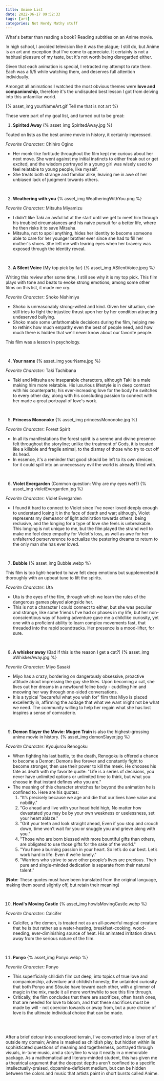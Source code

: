 ```yaml
---
title: Anime List
date: 2022-06-17 09:52:33
tags: [art]
categories: Not Nerdy Mathy stuff
---
```


What's better than reading a book? Reading subtitles on an Anime movie.

In high school, I avoided television like it was the plague; I still do, but Anime is an art and exception that I've come to appreciate. It certainly is not a habitual pleasure of my taste, but it's not worth being disregarded either.

Given that each animation is special, I retracted my attempt to rate them. Each was a 5/5 while watching them, and deserves full attention individually.
<!-- more -->

Amongst all animations I watched the most obvious themes were **love and companionship**, therefore it's the undisputed best lesson I got from delving into this unfamiliar world.

{% asset_img yourNameArt.gif Tell me that is not art %}

These were part of my goal list, and turned out to be great:
1. **Spirited Away**
{% asset_img SpiritedAway.jpg %}

Touted on lists as the best anime movie in history, it certainly impressed.

*Favorite Character:* Chihiro Ogino
- Her monk-like fortitude throughout the film kept me curious about her next move. She went against my initial instincts to either freak out or get excited, and the wisdom portrayed in a young girl was wisely used to feel relatable to young people, like myself.
- She treats both strange and familiar alike, leaving me in awe of her unbiased lack of judgment towards others.

<br />

2. **Weathering with you**
{% asset_img WeatheringWithYou.png %}

*Favorite Character:* Mitsuha Miyamizu
- I didn't like Taki an awful lot at the start until we get to meet him through his troubled circumstances and his naive pursuit for a better life, where he then risks it to save Mitsuha.
- Mitsuha, not to spoil anything, hides her identity to become someone able to care for her younger brother ever since she had to fill her mother's shoes. She left me with tearing eyes when her bravery was exposed through the identity reveal.

<br />

3. **A Silent Voice** (My top pick by far)
{% asset_img ASilentVoice.jpeg %}

Writing this review after some time, I still see why it is my top pick. This film plays with tone and beats to evoke strong emotions; among some other films on this list, it made me cry.

*Favorite Character:* Shoko Nishimiya
- Shoko is unreasonably strong-willed and kind. Given her situation, she still tries to fight the injustice thrust upon her by her condition attracting undeserved bullying.
- Shoko made some unfathomable decisions during the film, helping me to rethink how much empathy even the best of people need, and how much there is hidden that we'll never know about our favorite people.

This film was a lesson in psychology.

<br />

4. **Your name**
{% asset_img yourName.jpg %}

*Favorite Character:* Taki Tachibana
- Taki and Mitsuha are inseparable characters, although Taki is a male making him more relatable. His luxurious lifestyle is in deep contrast with his counterparts; his ever-increasing love for the body he switches to every other day, along with his concluding passion to connect with her made a great portrayal of love's work.

<br />

5. **Princess Mononoke**
{% asset_img princessMononoke.jpg %}

*Favorite Character:* Forest Spirit
- In all its manifestations the forest spirit is a serene and divine presence felt throughout the storyline; unlike the treatment of Gods, it is treated like a killable and fragile animal, to the dismay of those who try to cut off its head.
- In essence, it's a reminder that good should be left to its own devices, for it could spill into an unnecessary evil the world is already filled with.

<br />

6. **Violet Evergarden** (Common question: Why are my eyes wet?)
{% asset_img violetEvergarden.jpg %}

*Favorite Character:* Violet Evergarden
- I found it hard to connect to Violet since I've never loved deeply enough to understand losing it in the face of death and war; although, Violet represents my demeanor of light admiration towards others, being reclusive, and the longing for a type of love she feels is unbreakable. This longing is not unique to me, but the film played the strand well to make me feel deep empathy for Violet's loss, as well as awe for her unfalterred perserverence to actualize the pestering dreams to return to the only man she has ever loved.

<br />

7. **Bubble**
{% asset_img Bubble.webp %}

This film is too light-hearted to have felt deep emotions but supplemented it thoroughly with an upbeat tune to lift the spirits.

*Favorite Character:* Uta
- Uta is the eyes of the film, through which we learn the rules of the dangerous games played alongside her.
- This is not a character I could connect to either, but she was peculiar and strange, like some friends I've had or phases in my life, but her non-conscientious way of having adventure gave me a childlike curiosity, yet one with a proficient ability to learn complex movements fast, that threaded into the rapid soundtracks. Her presence is a mood-lifter, for sure.

<br />

8. **A whisker away** (Bad if this is the reason I get a cat?)
{% asset_img aWhiskerAway.jpg %}

*Favorite Character:* Miyo Sasaki
- Miyo has a crazy, bordering on dangerously obsessive, proactive attitude about impressing the guy she likes. Upon becoming a cat, she lives out her dreams in a newfound feline body - cuddling him and meowing her way through one-sided conversations.
- It is a typical "becareful what you wish for" film that Miyo is placed excellently in, affirming the addage that what we want might not be what we need. The community willing to help her regain what she has lost inspires a sense of comraderie.

<br />

9.  **Demon Slayer the Movie: Mugen Train** is also the highest-grossing anime movie in history.
{% asset_img demonSlayer.jpg %}

*Favorite Character:* Kyoujurou Renogoku
- When fighting his last battle, to the death, Renogoku is offered a chance to become a Demon; Demons live forever and constantly fight to become stronger, then use their power to kill the meek. He chooses his fate as death with my favorite quote: "Life is a series of decisions, you never have unlimited options or unlimited time to think, but what you choose in that instant defines who you are."
- The meaning of this character stretches far beyond the animation he is confined to. Here are his quotes:
    1. "It’s precisely because we age and die that our lives have value and nobility."
    2. "Go ahead and live with your head held high, No matter how devastated you may be by your own weakness or uselessness, set your heart ablaze."
    3. "Grit your teeth and look straight ahead, Even if you stop and crouch down, time won’t wait for you or snuggle you and grieve along with you."
    4. "Those who are born blessed with more bountiful gifts than others, are obligated to use those gifts for the sake of the world."
    5. "You have a burning passion in your heart. So let’s do our best. Let’s work hard in life. Even if we’re lonely."
    6. "Warriors who strive to save other people’s lives are precious. Their pure and single-minded dedication is separate from their natural talent."

(**Note:** These quotes must have been translated from the original language, making them sound slightly off, but retain their meaning)

<br />

10. **Howl's Moving Castle**
{% asset_img howlsMovingCastle.webp %}

*Favorite Character:* Calcifer
- Calcifer, a fire demon, is treated not as an all-powerful magical creature that he is but rather as a water-heating, breakfast-cooking, wood-needing, ever-diminishing source of heat. His animated irritation draws away from the serious nature of the film.

<br />

11. **Ponyo**
{% asset_img Ponyo.webp %}

*Favorite Character:* Ponyo
- This superficially childish film cut deep, into topics of true love and companionship, adventure and childish honesty; the untainted curiosity that both Ponyo and Sôsuke have toward each other, with a glimmer of magic in the mix, made it all more worthwhile to see this film through.
- Critically, the film concludes that there are sacrifices, often harsh ones, that are needed for love to bloom, and that these sacrifices must be made by will - not coercion towards or away from, but a pure choice of love is the ultimate individual choice that can be made.

<br />
<br />

After a brief detour into unexplored terrain, I've converted into a lover of art outside my domain; Anime is masked as childish play, but hidden within lie sophisticated questions of meaning and togetherness, portrayed through visuals, in-tune music, and a storyline to wrap it neatly in a memorable package. As a mathematical and literary-minded student, this has given me a theatrical argument that the deepest depths aren't confined to a specific intellectually-praised, dopamine-deficient medium, but can be hidden between the colors and music that artists paint in short bursts called Anime.



